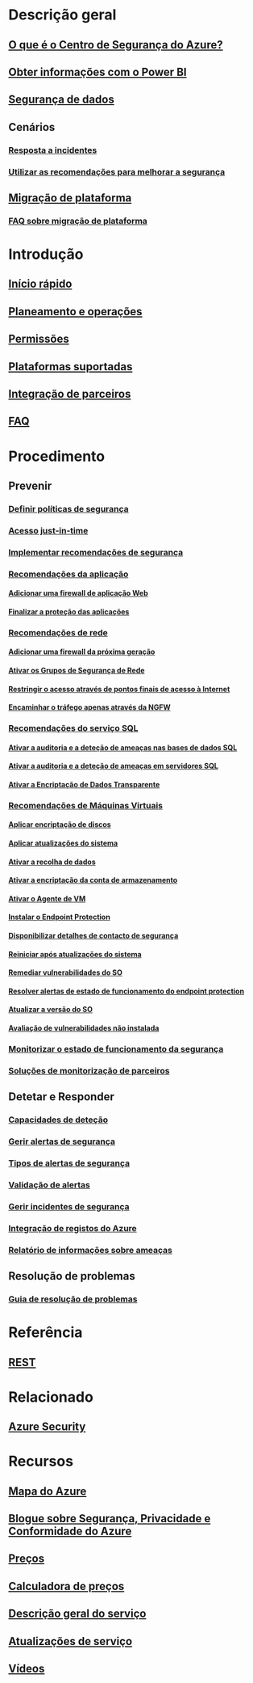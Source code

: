 # Descrição geral
## [O que é o Centro de Segurança do Azure?](security-center-intro.md)
## [Obter informações com o Power BI](security-center-powerbi.md)
## [Segurança de dados](security-center-data-security.md)
## Cenários
### [Resposta a incidentes](security-center-incident-response.md)
### [Utilizar as recomendações para melhorar a segurança](security-center-using-recommendations.md)
## [Migração de plataforma](security-center-platform-migration.md)
### [FAQ sobre migração de plataforma](security-center-platform-migration-faq.md)

# Introdução
## [Início rápido](security-center-get-started.md)
## [Planeamento e operações](security-center-planning-and-operations-guide.md)
## [Permissões](security-center-permissions.md)
## [Plataformas suportadas](security-center-os-coverage.md)
## [Integração de parceiros](security-center-partner-integration.md)
## [FAQ](security-center-faq.md)

# Procedimento

## Prevenir
### [Definir políticas de segurança](security-center-policies.md)
### [Acesso just-in-time](security-center-just-in-time.md)
### [Implementar recomendações de segurança](security-center-recommendations.md)

### [Recomendações da aplicação](security-center-application-recommendations.md)
#### [Adicionar uma firewall de aplicação Web](security-center-add-web-application-firewall.md)
#### [Finalizar a proteção das aplicações](security-center-add-web-application-firewall.md#finalize-application-protection)

### [Recomendações de rede](security-center-network-recommendations.md)
#### [Adicionar uma firewall da próxima geração](security-center-add-next-generation-firewall.md)
#### [Ativar os Grupos de Segurança de Rede](security-center-enable-network-security-groups.md)
#### [Restringir o acesso através de pontos finais de acesso à Internet](security-center-restrict-access-through-internet-facing-endpoints.md)
#### [Encaminhar o tráfego apenas através da NGFW](security-center-add-next-generation-firewall.md#route-traffic-through-ngfw-only)

### [Recomendações do serviço SQL](security-center-sql-service-recommendations.md)
#### [Ativar a auditoria e a deteção de ameaças nas bases de dados SQL](security-center-enable-auditing-on-sql-databases.md)
#### [Ativar a auditoria e a deteção de ameaças em servidores SQL](security-center-enable-auditing-on-sql-servers.md)
#### [Ativar a Encriptação de Dados Transparente](security-center-enable-transparent-data-encryption.md)

### [Recomendações de Máquinas Virtuais](security-center-virtual-machine-recommendations.md)
#### [Aplicar encriptação de discos](security-center-apply-disk-encryption.md)
#### [Aplicar atualizações do sistema](security-center-apply-system-updates.md)
#### [Ativar a recolha de dados](security-center-enable-data-collection.md)
#### [Ativar a encriptação da conta de armazenamento](security-center-enable-encryption-for-storage-account.md)
#### [Ativar o Agente de VM](security-center-enable-vm-agent.md)
#### [Instalar o Endpoint Protection](security-center-install-endpoint-protection.md)
#### [Disponibilizar detalhes de contacto de segurança](security-center-provide-security-contact-details.md)
#### [Reiniciar após atualizações do sistema](security-center-apply-system-updates.md#reboot-after-system-updates)
#### [Remediar vulnerabilidades do SO](security-center-remediate-os-vulnerabilities.md)
#### [Resolver alertas de estado de funcionamento do endpoint protection](security-center-resolve-endpoint-protection-health-alerts.md)
#### [Atualizar a versão do SO](security-center-update-os-version.md)
#### [Avaliação de vulnerabilidades não instalada](security-center-vulnerability-assessment-recommendations.md)

### [Monitorizar o estado de funcionamento da segurança](security-center-monitoring.md)
### [Soluções de monitorização de parceiros](security-center-partner-solutions.md)

## Detetar e Responder
### [Capacidades de deteção](security-center-detection-capabilities.md)
### [Gerir alertas de segurança](security-center-managing-and-responding-alerts.md)
### [Tipos de alertas de segurança](security-center-alerts-type.md)
### [Validação de alertas](security-center-alert-validation.md)
### [Gerir incidentes de segurança](security-center-incident.md)
### [Integração de registos do Azure](security-center-integrating-alerts-with-log-integration.md)
### [Relatório de informações sobre ameaças](security-center-threat-report.md)

## Resolução de problemas
### [Guia de resolução de problemas](security-center-troubleshooting-guide.md)

# Referência
## [REST](https://msdn.microsoft.com/en-US/library/mt704034(Azure.100).aspx)

# Relacionado
## [Azure Security](/azure/security/)

# Recursos
## [Mapa do Azure](https://azure.microsoft.com/roadmap/?category=security-identity)
## [Blogue sobre Segurança, Privacidade e Conformidade do Azure](http://blogs.msdn.com/b/azuresecurity/)
## [Preços](security-center-pricing.md)
## [Calculadora de preços](https://azure.microsoft.com/pricing/calculator/)
## [Descrição geral do serviço](https://azure.microsoft.com/services/security-center/)
## [Atualizações de serviço](https://azure.microsoft.com/updates/?product=security-center)
## [Vídeos](https://azure.microsoft.com/documentation/videos/index/?services=security-center)

